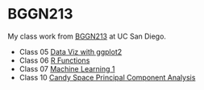 # BGGN213
My class work from [BGGN213](https://bioboot.github.io/bggn213_W23/) at UC San Diego.

- Class 05 [Data Viz with ggplot2](https://github.com/a14murphy/bggn213_github/blob/main/Class05/Class05.pdf)
- Class 06 [R Functions](https://github.com/a14murphy/bggn213_github/blob/main/Class06/Lab6.pdf)
- Class 07 [Machine Learning 1](https://github.com/a14murphy/bggn213_github/blob/main/Class07/Class07_ML1.pdf)
- Class 10 [Candy Space Principal Component Analysis](https://github.com/a14murphy/bggn213_github/blob/main/Class10/class10_candy.pdf)
